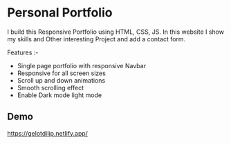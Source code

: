 
# Personal Portfolio
I build this Responsive Portfolio using HTML, CSS, JS. In this website I show my skills and Other interesting Project and add a contact form.

Features :-
- Single page portfolio with responsive Navbar
- Responsive for all screen sizes 
- Scroll up and down animations
- Smooth scrolling effect
- Enable Dark mode light mode


## Demo 

https://gelotdilip.netlify.app/